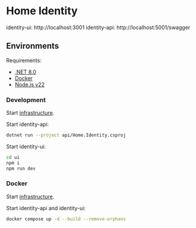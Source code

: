 # Home Identity

identity-ui: http://localhost:3001
identity-api: http://localhost:5001/swagger

## Environments

Requirements:

- [.NET 8.0](https://dotnet.microsoft.com/en-us/download/dotnet/8.0)
- [Docker](https://docs.docker.com/engine/)
- [Node.js v22](https://nodejs.org/)

### Development

Start [infrastructure](https://github.com/lukasz-duda/Home.Modules).

Start identity-api:

```bash
dotnet run --project api/Home.Identity.csproj
```

Start identity-ui:

```bash
cd ui
npm i
npm run dev

```

### Docker

Start [infrastructure](https://github.com/lukasz-duda/Home.Modules).

Start identity-api and identity-ui:

```bash
docker compose up -d --build --remove-orphans
```
